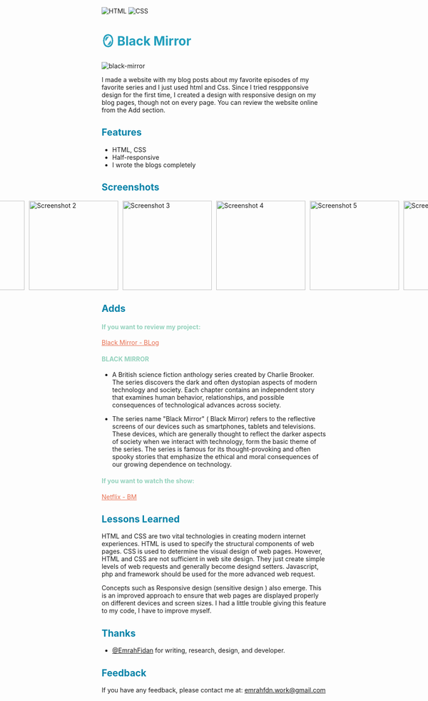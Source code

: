 ![HTML](https://img.shields.io/badge/HTML-5-orange.svg) ![CSS](https://img.shields.io/badge/CSS-3-blue.svg) 

<h1 style="color: #219ebc;"> 🪞 Black Mirror </h1>

![black-mirror](https://github.com/EmrahFidan/educationApp/assets/114583209/f4b6b9aa-6438-4d09-a42e-d83a380da3c7)

I made a website with my blog posts about my favorite episodes of my favorite series and I just used html and Css. Since I tried resppponsive design for the first time, I created a design with responsive design on my blog pages, though not on every page. You can review the website online from the Add section.



<h2 style="color: #0081a7;"> Features </h2>


- HTML, CSS
- Half-responsive
- I wrote the blogs completely


<h2 style="color: #0081a7;"> Screenshots </h2>

<div style="display: flex; justify-content: center;">
    <img src="https://github.com/EmrahFidan/educationApp/assets/114583209/aca5c948-e167-4614-a64c-a650ac1859ca" alt="Screenshot 1" width="200" style="margin-right: 10px;" />
    <img src="https://github.com/EmrahFidan/educationApp/assets/114583209/2e28d661-4930-47b9-9006-04dedec7a8f4" alt="Screenshot 2" width="200" style="margin-right: 10px;" />
    <img src="https://github.com/EmrahFidan/educationApp/assets/114583209/3188f829-ed5b-4f06-927f-0953a8c9330a" alt="Screenshot 3" width="200" style="margin-right: 10px;" />
    <img src="https://github.com/EmrahFidan/educationApp/assets/114583209/82bfa70b-2e91-4c66-adb2-268041ed7c6d" alt="Screenshot 4" width="200" style="margin-right: 10px;" />
    <img src="https://github.com/EmrahFidan/educationApp/assets/114583209/5eda0582-c649-447c-9083-1700b8f972de" alt="Screenshot 5" width="200" style="margin-right: 10px;" />
    <img src="https://github.com/EmrahFidan/educationApp/assets/114583209/8b90b675-7923-492d-8843-16da51c65a04" alt="Screenshot 6" width="200" />
</div>

<h2 style="color: #0081a7;"> Adds</h2>

<h4 style="color: #94d2bd;"> If you want to review my project: </h4> 
<a href="https://black-mirrror-blog-dr658hb16-emrahfidan.vercel.app/" style="color: #e76f51;">Black Mirror - BLog</a>


<h4 style="color: #94d2bd;"> BLACK MIRROR </h4>

- A British science fiction anthology series created by Charlie Brooker. The series discovers the dark and often dystopian aspects of modern technology and society. Each chapter contains an independent story that examines human behavior, relationships, and possible consequences of technological advances across society.

- The series name "Black Mirror" ( Black Mirror) refers to the reflective screens of our devices such as smartphones, tablets and televisions. These devices, which are generally thought to reflect the darker aspects of society when we interact with technology, form the basic theme of the series. The series is famous for its thought-provoking and often spooky stories that emphasize the ethical and moral consequences of our growing dependence on technology.

<h4 style="color: #94d2bd;"> If you want to watch the show: </h4>
<a href="https://www.netflix.com/title/70264888" style="color: #e76f51;">Netflix - BM</a>

<h2 style="color: #0081a7;"> Lessons Learned </h2>


HTML and CSS are two vital technologies in creating modern internet experiences. HTML is used to specify the structural components of web pages. CSS is used to determine the visual design of web pages. However, HTML and CSS are not sufficient in web site design. They just create simple levels of web requests and generally become designd setters. Javascript, php and framework should be used for the more advanced web request. 

Concepts such as Responsive design (sensitive design ) also emerge. This is an improved approach to ensure that web pages are displayed properly on different devices and screen sizes. I had a little trouble giving this feature to my code, I have to improve myself.

<h2 style="color: #0081a7;"> Thanks </h2>

- [@EmrahFidan](https://github.com/EmrahFidan) for writing, research, design, and developer. 


<h2 style="color: #0081a7;"> Feedback </h2>


If you have any feedback, please contact me at: emrahfdn.work@gmail.com

  